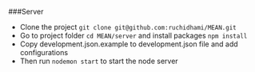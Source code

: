 ###Server
* Clone the project `git clone git@github.com:ruchidhami/MEAN.git`
* Go to project folder `cd MEAN/server` and install packages `npm install`
* Copy development.json.example to development.json file and add configurations
* Then run `nodemon start` to start the node server
